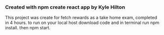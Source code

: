 ### Created with npm create react app by Kyle Hilton
This project was create for fetch rewards as a take home exam, completed in 4 hours. to run on your local host download code and in terminal run npm install. then npm start.
